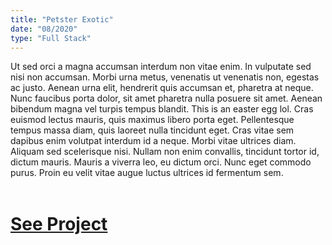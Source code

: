 ```yaml
---
title: "Petster Exotic"
date: "08/2020"
type: "Full Stack"
---
```


Ut sed orci a magna accumsan interdum non vitae enim. In vulputate sed nisi non accumsan. Morbi urna metus, venenatis ut venenatis non, egestas ac justo. Aenean urna elit, hendrerit quis accumsan et, pharetra at neque. Nunc faucibus porta dolor, sit amet pharetra nulla posuere sit amet. Aenean bibendum magna vel turpis tempus blandit. This is an easter egg lol. Cras euismod lectus mauris, quis maximus libero porta eget. Pellentesque tempus massa diam, quis laoreet nulla tincidunt eget. Cras vitae sem dapibus enim volutpat interdum id a neque. Morbi vitae ultrices diam. Aliquam sed scelerisque nisi. Nullam non enim convallis, tincidunt tortor id, dictum mauris. Mauris a viverra leo, eu dictum orci. Nunc eget commodo purus. Proin eu velit vitae augue luctus ultrices id fermentum sem.
<br />
<br />

# [See Project](https://petster-exotic.herokuapp.com/)
